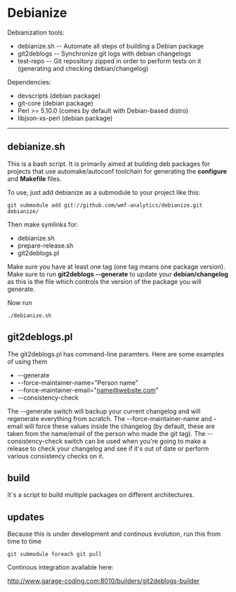 Debianize
=========

Debianization tools:

*   debianize.sh --  Automate all steps of building a Debian package
*   git2deblogs  --  Synchronize git logs with debian changelogs
*   test-repo    --  Git repository zipped in order to perform tests on it (generating and checking debian/changelog)

Dependencies:

*   devscripts          (debian package)
*   git-core            (debian package)
*   Perl >= 5.10.0      (comes by default with Debian-based distro)
*   libjson-xs-perl     (debian package)



- - - - 

debianize.sh
------------

This is a bash script. It is primarily aimed at building deb packages for projects that use automake/autoconf toolchain for generating
the __configure__ and __Makefile__ files.

To use, just add debianize as a submodule to your project like this:

    git submodule add git://github.com/wmf-analytics/debianize.git debianize/

Then make symlinks for:

*   debianize.sh
*   prepare-release.sh
*   git2deblogs.pl

Make sure you have at least one tag (one tag means one package version).
Make sure to run __git2deblogs --generate__ to update your __debian/changelog__ as this is the file which controls the version of
the package you will generate.

Now run
 
    ./debianize.sh

git2deblogs.pl
--------------

The git2deblogs.pl has command-line paramters. Here are some examples of using them

*    --generate
*    --force-maintainer-name="Person name"
*    --force-maintainer-email="name@website.com"
*    --consistency-check

The --generate switch will backup your current changelog and will regenerate everything from scratch.
The --force-maintainer-name and -email  will force these values inside the changelog (by default, these are taken 
from the name/email of the person who made the git tag).
The --consistency-check switch can be used when you're going to make a release to check your changelog and see if it's out of date or perform various consistency checks on it.


build
-----

It`s a script to build multiple packages on different architectures.


updates
-------

Because this is under development and continous evolution, run this from time to time

    git submodule foreach git pull

Continous integration available here:

http://www.garage-coding.com:8010/builders/git2deblogs-builder
